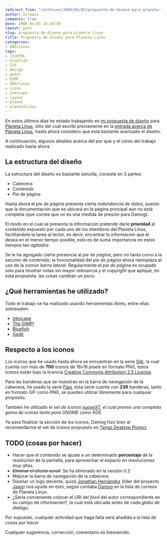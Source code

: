 ```yaml
---
redirect_from: "/archivos/2006/03/01/propuesta-de-diseno-para-planeta-linux/"
author: milmazz
comments: true
date: 2006-03-01 14:30:58
layout: post
slug: propuesta-de-diseno-para-planeta-linux
title: Propuesta de diseño para Planeta Linux
categories:
- GNU/Linux
tags:
- (X)HTML
- bluefish
- CSS
- design
- gedit
- GIMP
- GNU/Linux
- icons
- inkscape
- layout
- planet
- planetalinux
---
```


En estos últimos días he estado trabajando en [mi propuesta de diseño](http://www.ubuntuchannel.org/pruebas/planeta/) para [Planeta Linux](http://www.planetalinux.org), sitio del cual escribí previamente en la [entrada acerca de Planeta Linux](/archivos/2006/02/07/planeta-linux/), hasta ahora considero que está bastante avanzado el diseño.

A continuación, algunos detalles acerca del por qué y el cómo del trabajo realizado hasta ahora.

## La estructura del diseño

La estructura del diseño es bastante sencilla, consiste en 3 partes:

  * Cabecera
  * Contenido
  * Pie de página

Hasta ahora el _pie de página_ presenta cierta _redundancia de datos_, puesto que la documentación que se ubicará en la página principal aún no está completa (que conste que _no_ es una medida de presión para Damog).

El modo en el cual se presenta la información pretende darle **prioridad** al contenido expuesto por cada uno de los miembros del Planeta Linux, facilitándole la tarea al lector, es decir, encontrar la información que él desea en el menor tiempo posible, esto es de suma importancia en estos tiempos tan _agitados_.

Se le ha agregado cierta presencia al _pie de página_, pero no tanta como a la sección de _contenido_; la funcionalidad del _pie de página_ ahora reemplaza al uso de la común _barra lateral_. Regularmente el _pie de página_ es ocupado solo para mostrar notas sin mayor relevancia y el _copyright_ que aplique, en esta propuesta, las cosas cambian un poco.

## ¿Qué herramientas he utilizado?

Todo el trabajo se ha realizado usando herramientas libres, entre ellas sobresalen:

  * [Inkscape](http://www.inkscape.org/)
  * [The GIMP!](http://www.gimp.org/)
  * [Bluefish](http://bluefish.openoffice.nl/index.html)
  * [Gedit](http://www.gnome.org/projects/gedit/)

## Respecto a los iconos

Los iconos que he usado hasta ahora se encuentran en la serie [Silk](http://www.famfamfam.com/lab/icons/silk/), la cual cuenta con más de **700** iconos de 16x16 _pixels_ en formato PNG, estos iconos están bajo la licencia [Creative Commons Attribution 2.5 License](http://creativecommons.org/licenses/by/2.5/).

Para las banderas que se muestran en la barra de navegación de la cabecera, he usado la serie [Flag](http://www.famfamfam.com/lab/icons/flags/), ésta serie cuenta con **239** banderas, tanto en formato GIF como PNG, se pueden utilizar libremente para cualquier propósito.

También he utilizado el _set de íconos [nuoveXT](http://nuovext.pwsp.net/), el cual provee una completa gama de iconos tanto para GNOME como KDE._

Ya para finalizar la sección de los iconos, Damog hizo bien al recomendarme el set de iconos propuesto en [Tango Desktop Project](http://tango-project.org/).

## TODO (cosas por hacer)


  * Hacer que el contenido se ajuste a un determinado **porcentaje** de la resolución de la pantalla, para aprovechar el espacio en resoluciones muy altas.
  * <del>Eliminar el efecto _scroll_</del>. Se ha eliminado en la versión 0.2
  * Mejorar la barra de navegación de la cabecera.
  * Diseñar un logo decente, quizá [Jonathan Hernández](http://ion.gluch.org.mx/) (líder del proyecto [Jaws](http://www.jaws-project.com/)) nos ayude en esto, según contaba [Damog](http://www.damog.net) en la lista de correos de Planeta Linux.
  * ¿Sería conveniente colocar el URI del _feed_ del autor correspondiente en su campo de información?, la cual está ubicada antes de cada _globo de dialógo_.

Por supuesto, cualquier actividad que haga falta será añadida a la lista de _cosas por hacer_

Cualquier sugerencia, corrección, comentario es bienvenido.